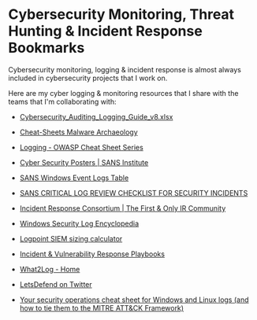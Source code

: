# Cybersecurity Monitoring, Threat Hunting & Incident Response Bookmarks

Cybersecurity monitoring, logging & incident response is almost always included in cybersecurity projects that I work on. 

Here are my cyber logging & monitoring resources that I share with the teams that I'm collaborating with:

* [Cybersecurity_Auditing_Logging_Guide_v8.xlsx](https://github.com/larryboettger/Cybersecurity_Resources/blob/main/Cybersecurity_Auditing_Logging_Guide_v8.xlsx)
  
* [Cheat-Sheets Malware Archaeology](https://www.malwarearchaeology.com/cheat-sheets)
  
* [Logging - OWASP Cheat Sheet Series](https://cheatsheetseries.owasp.org/cheatsheets/Logging_Cheat_Sheet.html)
  
* [Cyber Security Posters | SANS Institute](https://www.sans.org/posters/?focus-area=digital-forensics)
  
* [SANS Windows Event Logs Table](https://wiki.sans.blue/#!Tools/WindowsEventLogsTable.md)
  
* [SANS CRITICAL LOG REVIEW CHECKLIST FOR SECURITY INCIDENTS](https://www.sans.org/brochure/course/log-management-in-depth/6)
  
* [Incident Response Consortium | The First & Only IR Community](https://www.incidentresponse.org/)
  
* [Windows Security Log Encyclopedia](https://www.ultimatewindowssecurity.com/securitylog/encyclopedia/)
  
* [Logpoint SIEM sizing calculator](https://siemsizingcalculator.logpoint.com/)
  
* [Incident & Vulnerability Response Playbooks](https://www.cisa.gov/sites/default/files/publications/Federal_Government_Cybersecurity_Incident_and_Vulnerability_Response_Playbooks_508C.pdf)
  
* [What2Log - Home](https://what2log.com/)
  
* [LetsDefend on Twitter](https://twitter.com/LetsDefendIO/status/1666467555496656896/photo/1)
  
* [Your security operations cheat sheet for Windows and Linux logs (and how to tie them to the MITRE ATT&CK Framework)](https://chronicle.security/blog/posts/your-security-operations-cheat-sheet-for-windows-and-linux-logs-and-how-to-tie-them-to-the-mitre-attck-framework/)

